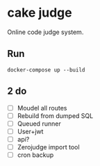 # cake judge

Online code judge system.

## Run

```shell
docker-compose up --build
```

## 2 do

- [ ] Moudel all routes
- [ ] Rebuild from dumped SQL
- [ ] Queued runner
- [ ] User+jwt
- [ ] api?
- [ ] Zerojudge import tool
- [ ] cron backup
